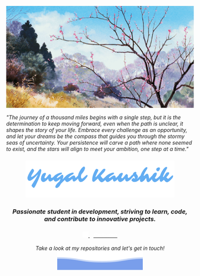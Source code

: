 <p align="center">
  <img src="https://raw.githubusercontent.com/yugalkaushik/yugalkaushik/main/top.gif" alt="Gif"/>
</p>
<p>
 <i>"The journey of a thousand miles begins with a single step, but it is the determination to keep moving forward, even when the path is unclear, it shapes the story of your life. Embrace every challenge as an opportunity, and let your dreams be the compass that guides you through the stormy seas of uncertainty. Your persistence will carve a path where none seemed to exist, and the stars will align to meet your ambition, one step at a time." </i>
</p>
<h3 align="center"> <img src="https://raw.githubusercontent.com/yugalkaushik/yugalkaushik/main/name.png" </h3>
<h3 align="center"> <i>Passionate student in development, striving to learn, code, and contribute to innovative projects. </i></h3>
<h3 align="center">
  <a href="https://drive.google.com/file/d/14J2JWY_SkupztDhPwzSHCTHJcPKLeo40/view?usp=drive_link">
    <img src="https://raw.githubusercontent.com/yugalkaushik/yugalkaushik/main/read.svg" width="15" height="auto" />
    <span style="color: white; margin-left: 10px; font-weight: bold;"><i>Resume</i></span>
  </a>
</h3>
<p align="center">
 <i>Take a look at my repositories and let's get in touch!</i
                                                            
![yugalkaushik](https://raw.githubusercontent.com/yugalkaushik/yugalkaushik/main/bottom_header.svg)




